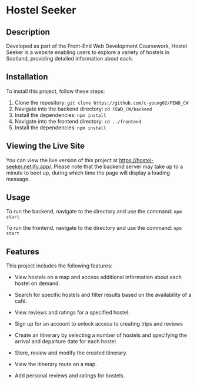 # Hostel Seeker

## Description

Developed as part of the Front-End Web Development Coursework, Hostel Seeker is a website enabling users to explore a variety of hostels in Scotland, providing detailed information about each.

## Installation

To install this project, follow these steps:

1. Clone the repository: `git clone https://github.com/c-young02/FEWD_CW`
2. Navigate into the backend directory: `cd FEWD_CW/backend`
3. Install the dependencies: `npm install`
2. Navigate into the frontend directory: `cd ../frontend`
3. Install the dependencies: `npm install`

## Viewing the Live Site

You can view the live version of this project at https://hostel-seeker.netlify.app/. Please note that the backend server may take up to a minute to boot up, during which time the page will display a loading message.

## Usage

To run the backend, navigate to the directory and use the command: `npm start`

To run the frontend, navigate to the directory and use the command: `npm start`

## Features

This project includes the following features:

- View hostels on a map and access additional information about each hostel on demand.

- Search for specific hostels and filter results based on the availability of a café.

- View reviews and ratings for a specified hostel.

- Sign up for an account to unlock access to creating trips and reviews

- Create an itinerary by selecting a number of hostels and specifying the arrival and departure date for each hostel.

- Store, review and modify the created itinerary.

- View the itinerary route on a map.

- Add personal reviews and ratings for hostels.

